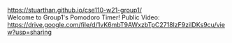 https://stuarthan.github.io/cse110-w21-group1/  
Welcome to Group1's Pomodoro Timer!
Public Video: https://drive.google.com/file/d/1vK6mbT9AWxzbTpC2718lzF9ziIDKs9cu/view?usp=sharing
